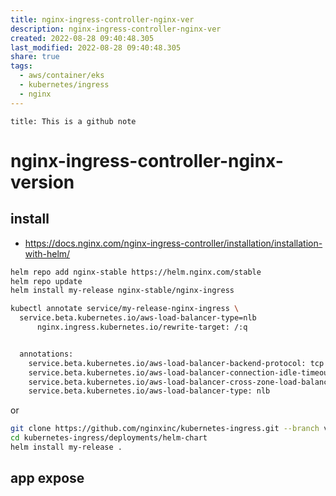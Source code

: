 ```yaml
---
title: nginx-ingress-controller-nginx-ver
description: nginx-ingress-controller-nginx-ver
created: 2022-08-28 09:40:48.305
last_modified: 2022-08-28 09:40:48.305
share: true
tags:
  - aws/container/eks
  - kubernetes/ingress
  - nginx
---
```


```ad-attention
title: This is a github note
```

# nginx-ingress-controller-nginx-version

## install
- https://docs.nginx.com/nginx-ingress-controller/installation/installation-with-helm/

```sh
helm repo add nginx-stable https://helm.nginx.com/stable
helm repo update
helm install my-release nginx-stable/nginx-ingress

kubectl annotate service/my-release-nginx-ingress \
  service.beta.kubernetes.io/aws-load-balancer-type=nlb
      nginx.ingress.kubernetes.io/rewrite-target: /:q


  annotations:
    service.beta.kubernetes.io/aws-load-balancer-backend-protocol: tcp
    service.beta.kubernetes.io/aws-load-balancer-connection-idle-timeout: '60'
    service.beta.kubernetes.io/aws-load-balancer-cross-zone-load-balancing-enabled: 'true'
    service.beta.kubernetes.io/aws-load-balancer-type: nlb

```
or
```sh
git clone https://github.com/nginxinc/kubernetes-ingress.git --branch v2.3.0
cd kubernetes-ingress/deployments/helm-chart
helm install my-release .
```

## app expose
```sh


```




